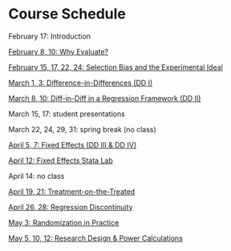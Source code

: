 # Course Schedule  

February 17: Introduction  

[February 8, 10: Why Evaluate?](M1-why-evaluate.html)  

[February 15, 17, 22, 24: Selection Bias and the Experimental Ideal](M2-selection-bias.html)   

[March 1, 3: Difference-in-Differences (DD I)](M3-DD1.html)  

[March 8, 10: Diff-in-Diff in a Regression Framework (DD II)](M4-DD2.html)  

March 15, 17:  student presentations

March 22, 24, 29, 31:  spring break (no class)

[April 5, 7: Fixed Effects (DD III & DD IV)](M5-TWFE.html)   

[April 12: Fixed Effects Stata Lab](E5-TWFE.html)   

April 14: no class

[April 19, 21: Treatment-on-the-Treated](M6-TOT.html)  

[April 26, 28:  Regression Discontinuity](M7-RD-html)   

[May 3:  Randomization in Practice](M8-random-assignment.html)  

[May 5, 10, 12:  Research Design & Power Calculations](M9-power.html)  

 


